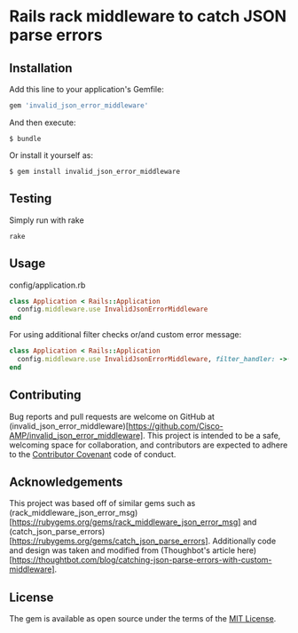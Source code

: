# Rails rack middleware to catch JSON parse errors

## Installation

Add this line to your application's Gemfile:

```ruby
gem 'invalid_json_error_middleware'
```

And then execute:

    $ bundle

Or install it yourself as:

    $ gem install invalid_json_error_middleware

## Testing

Simply run with rake

```
rake
```

## Usage

config/application.rb

```ruby
class Application < Rails::Application
  config.middleware.use InvalidJsonErrorMiddleware
end
```

For using additional filter checks or/and custom error message: 
```ruby
class Application < Rails::Application
  config.middleware.use InvalidJsonErrorMiddleware, filter_handler: ->(env) { env['HTTP_ACCEPT'] =~ /json/ }, error_handler: ->(error) { "Custom error message: #{error}" }
end
```

## Contributing

Bug reports and pull requests are welcome on GitHub at (invalid_json_error_middleware)[https://github.com/Cisco-AMP/invalid_json_error_middleware]. This project is intended to be a safe, welcoming space for collaboration, and contributors are expected to adhere to the [Contributor Covenant](http://contributor-covenant.org) code of conduct.

## Acknowledgements

This project was based off of similar gems such as (rack_middleware_json_error_msg)[https://rubygems.org/gems/rack_middleware_json_error_msg] and (catch_json_parse_errors)[https://rubygems.org/gems/catch_json_parse_errors]. Additionally code and design was taken and modified from (Thoughbot's article here)[https://thoughtbot.com/blog/catching-json-parse-errors-with-custom-middleware].

## License

The gem is available as open source under the terms of the [MIT License](https://opensource.org/licenses/MIT).
